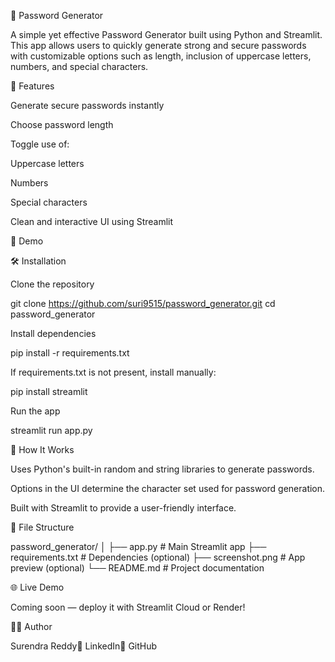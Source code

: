 🔐 Password Generator

A simple yet effective Password Generator built using Python and Streamlit. This app allows users to quickly generate strong and secure passwords with customizable options such as length, inclusion of uppercase letters, numbers, and special characters.

🚀 Features

Generate secure passwords instantly

Choose password length

Toggle use of:

Uppercase letters

Numbers

Special characters

Clean and interactive UI using Streamlit

📸 Demo

 

🛠️ Installation

Clone the repository

git clone https://github.com/suri9515/password_generator.git
cd password_generator

Install dependencies

pip install -r requirements.txt

If requirements.txt is not present, install manually:

pip install streamlit

Run the app

streamlit run app.py

🧠 How It Works

Uses Python's built-in random and string libraries to generate passwords.

Options in the UI determine the character set used for password generation.

Built with Streamlit to provide a user-friendly interface.

📂 File Structure

password_generator/
│
├── app.py               # Main Streamlit app
├── requirements.txt     # Dependencies (optional)
├── screenshot.png       # App preview (optional)
└── README.md            # Project documentation

🌐 Live Demo

Coming soon — deploy it with Streamlit Cloud or Render!

🙋‍♂️ Author

Surendra Reddy🔗 LinkedIn📂 GitHub
